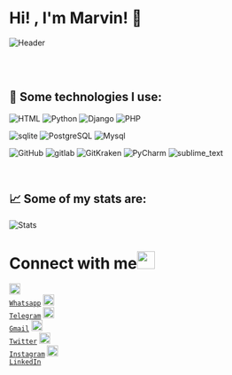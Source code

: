 # Hi! , I'm  Marvin! 👋
![Header](https://user-images.githubusercontent.com/22551090/147283056-e9a41979-af7e-4d89-ae2a-895a55f591da.jpg)


<br><br>

## 🎯 Some technologies I use:
![HTML](https://img.shields.io/badge/HTML5-E34F26?style=for-the-badge&logo=html5&logoColor=white)
![Python](https://img.shields.io/badge/Python-FFD43B?style=for-the-badge&logo=python&logoColor=darkgreen)
![Django](https://img.shields.io/badge/Django-092E20?style=for-the-badge&logo=django&logoColor=green)
![PHP](https://img.shields.io/badge/PHP-777BB4?style=for-the-badge&logo=php&logoColor=white)



![sqlite](https://img.shields.io/badge/SQLite-07405E?style=for-the-badge&logo=sqlite&logoColor=white)
![PostgreSQL](https://img.shields.io/badge/MySQL-00000F?style=for-the-badge&logo=mysql&logoColor=white)
![Mysql](https://img.shields.io/badge/PostgreSQL-316192?style=for-the-badge&logo=postgresql&logoColor=white)


![GitHub](https://img.shields.io/badge/GitHub-100000?style=for-the-badge&logo=github&logoColor=white)
![gitlab](https://img.shields.io/badge/GitLab-330F63?style=for-the-badge&logo=gitlab&logoColor=white)
![GitKraken](https://img.shields.io/badge/GitKraken-179287?style=for-the-badge&logo=GitKraken&logoColor=white)
![PyCharm](https://img.shields.io/badge/PyCharm-000000.svg?&style=for-the-badge&logo=PyCharm&logoColor=white)
![sublime_text](https://img.shields.io/badge/sublime_text-%23575757.svg?&style=for-the-badge&logo=sublime-text&logoColor=important)



<br>



## 📈 Some of my stats are: 
![Stats](https://github-readme-stats.vercel.app/api?username=marvinjoel&count_private=true&show_icons=true&theme=radical&include_all_commits=true)


# Connect with me<img src="https://user-images.githubusercontent.com/22551090/147277305-04b4ffac-883d-4eac-9953-8f275cce3381.gif" height="32px">






<code><a href="https://wa.me/+51993620749" target="_blank"><img height="20" src="https://upload.wikimedia.org/wikipedia/commons/thumb/6/6b/WhatsApp.svg/640px-WhatsApp.svg.png"> Whatsapp</a></code>
<code><a href="https://t.me/MarckJoe"  target="_blank"><img height="20" src="https://www.seekpng.com/png/full/945-9450674_web-telegram-icon-telegram-png.png"> Telegram</a></code>
<code><a href="mailto:marvinj.isd@gmail.com"  target="_blank"><img alt="Email" height="20" src="https://user-images.githubusercontent.com/22551090/147278034-a6ef1289-feb4-4f96-9d02-7aa7a7440d2f.png"> Gmail</a></code>
<code><a href="https://twitter.com/Marvin72691824"  target="_blank"><img height="20" src="https://user-images.githubusercontent.com/22551090/147278132-5f7b49a7-b646-48b0-8828-6e03c44fb3f6.png"> Twitter</a></code>
<code><a href="https://www.instagram.com/invites/contact/?i=t7x2fwxe54hm&utm_content=ekkiq85"  target="_blank"><img height="20" src="https://user-images.githubusercontent.com/22551090/147278306-1f3001a5-9b3c-49b9-897b-61ce5f162625.png"> Instagram</a></code>
<code><a href="https://www.linkedin.com/in/marvin-joel-achas-vilca-6b37481b8/"  target="_blank"><img height="20" src="https://user-images.githubusercontent.com/22551090/147283578-2209278f-64c4-40be-a6de-3fb80121ca26.png"> LinkedIn</a></code>
